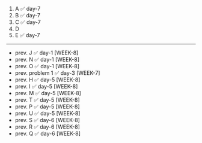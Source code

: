 1. A ✅ day-7
2. B ✅ day-7
3. C ✅ day-7
4. D
5. E ✅ day-7
---
- prev. J  ✅ day-1 [WEEK-8]
- prev. N  ✅ day-1 [WEEK-8]
- prev. O  ✅ day-1 [WEEK-8]
- prev. problem 1 ✅ day-3 [WEEK-7]
- prev. H  ✅ day-5 [WEEK-8]
- prev. I  ✅ day-5 [WEEK-8]
- prev. M  ✅ day-5 [WEEK-8]
- prev. T  ✅ day-5 [WEEK-8]
- prev. P  ✅ day-5 [WEEK-8]
- prev. U  ✅ day-5 [WEEK-8]
- prev. S  ✅ day-6 [WEEK-8]
- prev. R  ✅ day-6 [WEEK-8]
- prev. Q  ✅ day-6 [WEEK-8]